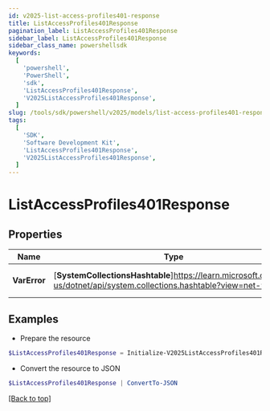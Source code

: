 ```yaml
---
id: v2025-list-access-profiles401-response
title: ListAccessProfiles401Response
pagination_label: ListAccessProfiles401Response
sidebar_label: ListAccessProfiles401Response
sidebar_class_name: powershellsdk
keywords:
  [
    'powershell',
    'PowerShell',
    'sdk',
    'ListAccessProfiles401Response',
    'V2025ListAccessProfiles401Response',
  ]
slug: /tools/sdk/powershell/v2025/models/list-access-profiles401-response
tags:
  [
    'SDK',
    'Software Development Kit',
    'ListAccessProfiles401Response',
    'V2025ListAccessProfiles401Response',
  ]
---
```


# ListAccessProfiles401Response

## Properties

| Name | Type | Description | Notes |
| --- | --- | --- | --- |
| **VarError** | [**SystemCollectionsHashtable**]https://learn.microsoft.com/en-us/dotnet/api/system.collections.hashtable?view=net-9.0 | A message describing the error | [optional] |

## Examples

- Prepare the resource

```powershell
$ListAccessProfiles401Response = Initialize-V2025ListAccessProfiles401Response  -VarError JWT validation failed: JWT is expired
```

- Convert the resource to JSON

```powershell
$ListAccessProfiles401Response | ConvertTo-JSON
```

[[Back to top]](#)

